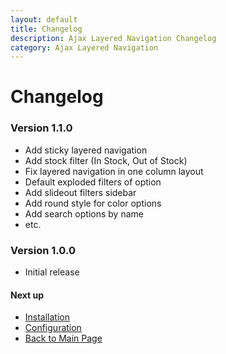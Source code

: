 ```yaml
---
layout: default
title: Changelog
description: Ajax Layered Navigation Changelog
category: Ajax Layered Navigation
---
```


# Changelog

### Version 1.1.0

 -  Add sticky layered navigation
 -  Add stock filter (In Stock, Out of Stock)
 -  Fix layered navigation in one column layout
 -  Default exploded filters of option
 -  Add slideout filters sidebar
 -  Add round style for color options
 -  Add search options by name
 -  etc.

### Version 1.0.0

 -  Initial release

#### Next up
 -  [Installation](../installation)
 -  [Configuration](../#configuration)
 -  [Back to Main Page](../)

